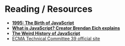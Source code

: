 # Reading / Resources

- [**1995: The Birth of JavaScript**](https://webdevelopmenthistory.com/1995-the-birth-of-javascript/)
- [**What is JavaScript? Creator Brendan Eich explains**](https://www.youtube.com/watch?v=kB32-Cvj0X4)
- [**The Weird History of JavaScript**](https://www.youtube.com/watch?v=Sh6lK57Cuk4)
- [ECMA Technical Committee 39 official site](https://tc39.es/)

